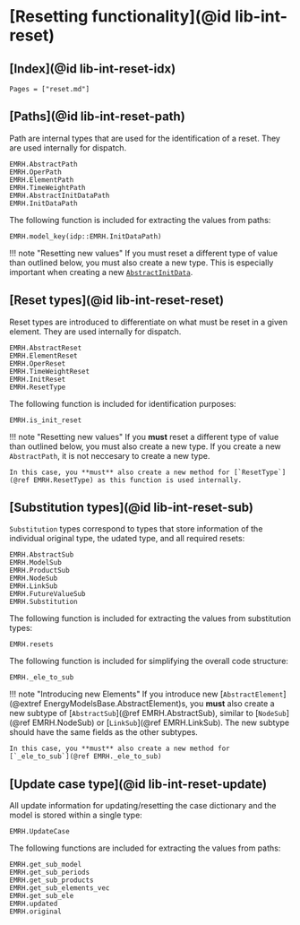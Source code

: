 # [Resetting functionality](@id lib-int-reset)

## [Index](@id lib-int-reset-idx)

```@index
Pages = ["reset.md"]
```

## [Paths](@id lib-int-reset-path)

Path are internal types that are used for the identification of a reset.
They are used internally for dispatch.

```@docs
EMRH.AbstractPath
EMRH.OperPath
EMRH.ElementPath
EMRH.TimeWeightPath
EMRH.AbstractInitDataPath
EMRH.InitDataPath
```

The following function is included for extracting the values from paths:

```@docs
EMRH.model_key(idp::EMRH.InitDataPath)
```

!!! note "Resetting new values"
    If you must reset a different type of value than outlined below, you must also create a new type.
    This is especially important when creating a new [`AbstractInitData`](@ref).

## [Reset types](@id lib-int-reset-reset)

Reset types are introduced to differentiate on what must be reset in a given element.
They are used internally for dispatch.

```@docs
EMRH.AbstractReset
EMRH.ElementReset
EMRH.OperReset
EMRH.TimeWeightReset
EMRH.InitReset
EMRH.ResetType
```

The following function is included for identification purposes:

```@docs
EMRH.is_init_reset
```

!!! note "Resetting new values"
    If you **must** reset a different type of value than outlined below, you must also create a new type.
    If you create a new `AbstractPath`, it is not neccesary to create a new type.

    In this case, you **must** also create a new method for [`ResetType`](@ref EMRH.ResetType) as this function is used internally.

## [Substitution types](@id lib-int-reset-sub)

`Substitution` types correspond to types that store information of the individual original type, the udated type, and all required resets:

```@docs
EMRH.AbstractSub
EMRH.ModelSub
EMRH.ProductSub
EMRH.NodeSub
EMRH.LinkSub
EMRH.FutureValueSub
EMRH.Substitution
```

The following function is included for extracting the values from substitution types:

```@docs
EMRH.resets
```

The following function is included for simplifying the overall code structure:

```@docs
EMRH._ele_to_sub
```

!!! note "Introducing new Elements"
    If you introduce new [`AbstractElement`](@extref EnergyModelsBase.AbstractElement)s, you **must** also create a new subtype of [`AbstractSub`](@ref EMRH.AbstractSub), similar to [`NodeSub`](@ref EMRH.NodeSub) or [`LinkSub`](@ref EMRH.LinkSub).
    The new subtype should have the same fields as the other subtypes.

    In this case, you **must** also create a new method for [`_ele_to_sub`](@ref EMRH._ele_to_sub)

## [Update case type](@id lib-int-reset-update)

All update information for updating/resetting the case dictionary and the model is stored within a single type:

```@docs
EMRH.UpdateCase
```

The following functions are included for extracting the values from paths:

```@docs
EMRH.get_sub_model
EMRH.get_sub_periods
EMRH.get_sub_products
EMRH.get_sub_elements_vec
EMRH.get_sub_ele
EMRH.updated
EMRH.original
```
